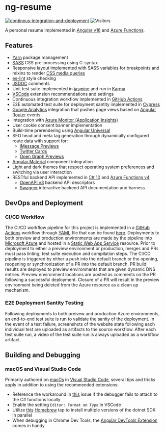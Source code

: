 # ng-resume

[![continous-integration-and-deployment](https://github.com/jpfulton/ng-resume/actions/workflows/ci-and-cd-workflow.yml/badge.svg)](https://github.com/jpfulton/ng-resume/actions/workflows/ci-and-cd-workflow.yml)
![Visitors](https://visitor-badge.laobi.icu/badge?page_id=jpfulton.ng-resume)

A personal resume implemented in [Angular v16](https://angular.io/) and
[Azure Functions](https://learn.microsoft.com/en-us/azure/azure-functions/functions-overview?pivots=programming-language-csharp).

## Features

- [Yarn](https://yarnpkg.com) package management
- [SASS](https://sass-lang.com) CSS pre-processing using C-syntax
- Responsive layout implemented with SASS variables for breakpoints and mixins to render [CSS media queries](https://developer.mozilla.org/en-US/docs/Web/CSS/Media_Queries/Using_media_queries)
- [es-lint](https://eslint.org) style checking
- [JSDOC](https://jsdoc.app) comments
- Unit test suite implemented in [jasmine](https://jasmine.github.io/) and run in [Karma](https://karma-runner.github.io/latest/index.html)
- [VSCode](https://code.visualstudio.com) extension recommendations and settings
- Continuous integration workflow implemented in [GitHub Actions](https://github.com/features/actions)
- E2E automated test suite for deployment santity implemented in [Cypress](https://docs.cypress.io/guides/overview/why-cypress)
- [Google Analytics](https://analytics.google.com/) integration that pushes page views based on [Angular Router](https://angular.io/api/router/Router) events
- Integration with [Azure Monitor (Application Insights)](https://learn.microsoft.com/en-us/azure/azure-monitor/overview)
- User cookie consent banner implementation
- Build-time prerendering using [Angular Universal](https://github.com/angular/universal)
- SEO head and meta tag generation through dynamically configured route data with support for:
  - [iMessage Previews](https://developer.apple.com/library/archive/technotes/tn2444/_index.html)
  - [Twitter Cards](https://developer.twitter.com/en/docs/twitter-for-websites/cards/guides/getting-started)
  - [Open Graph Previews](https://ogp.me)
- [Angular Material](https://material.angular.io) component integration
- Light and dark themes that respect operating system preferences and switching via user interaction
- RESTful backend API implemented in [C# 10](https://learn.microsoft.com/en-us/dotnet/csharp/) and [Azure Functions v4](https://learn.microsoft.com/en-us/azure/azure-functions/functions-overview?pivots=programming-language-csharp)
  - [OpenAPI v3](https://www.openapis.org) backend API descriptors
  - [Swagger](https://swagger.io) interactive backend API documentation and harness

## DevOps and Deployment

### CI/CD Workflow

The CI/CD workflow pipeline for this project is implemented in a [GitHub Actions](https://github.com/features/actions) workflow through [YAML](https://yaml.org) file
that can be found [here](https://github.com/jpfulton/ng-resume/blob/main/.github/workflows/ci-and-cd.yml).
Deployments to both preview and production environments are made by the pipeline into
[Microsoft Azure](https://azure.microsoft.com/en-us/) and hosted in a
[Static Web App Service](https://azure.microsoft.com/en-us/products/app-service/static/) resource.
Prior to deployment to either a preview environment or production, merges and PRs must pass
linting, test suite execution and compilation steps. The CI/CD pipeline is triggered by either
a push into the default branch or the opening, reopening or synchronization of a PR into the default
branch. PR build results are deployed to preview environments that are given dynamic DNS entries. Preview environment
locations are posted as comments on the PR following a successful deployment. Closure of a PR will
result in the preview environment being deleted from the Azure resource as a clean up mechanism.

### E2E Deployment Santity Testing

Following deployments to both preivew and production Azure environments, an end-to-end test suite is run to validate the sanity of the deployment. In the event of a test failure, screenshots of the
website state following each individual test are uploaded as artifacts to the source workflow. After
each test suite run, a video of the test suite run is always uploaded as a workflow artifact.

## Building and Debugging

### macOS and Visual Studio Code

Primarily authored on [macOs](https://www.apple.com/macos/ventura/) in [Visual Studio Code](https://code.visualstudio.com),
several tips and tricks apply in addition to using the recommended extensions:

- Reference the workaround in [this](https://github.com/OmniSharp/omnisharp-vscode/issues/4903)
  issue if the debugger fails to attach to the C# functions locally
- Enable the setting `Editor: Format on Type` in VSCode
- Utilize [this](https://github.com/isen-ng/homebrew-dotnet-sdk-versions)
  [Homebrew](https://brew.sh) tap to install multiple versions of the dotnet SDK in parallel
- When debugging in Chrome Dev Tools, the
  [Angular DevTools Extension](https://angular.io/guide/devtools) comes in handy
